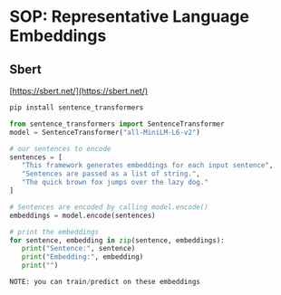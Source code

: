 # SOP: Representative Language Embeddings

## Sbert

[https://sbert.net/](https://sbert.net/)

```bash
pip install sentence_transformers
```

```python
from sentence_transformers import SentenceTransformer
model = SentenceTransformer("all-MiniLM-L6-v2")

# our sentences to encode
sentences = [
   "This framework generates embeddings for each input sentence",
   "Sentences are passed as a list of string.",
   "The quick brown fox jumps over the lazy dog."
]

# Sentences are encoded by calling model.encode()
embeddings = model.encode(sentences)

# print the embeddings
for sentence, embedding in zip(sentence, embeddings):
   print("Sentence:", sentence)
   print("Embedding:", embedding)
   print("")

NOTE: you can train/predict on these embeddings 
```
